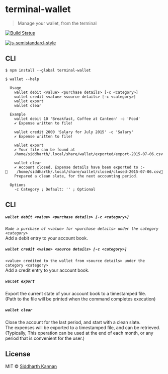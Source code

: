 # terminal-wallet

> Manage your wallet, from the terminal

[![Build Status](https://travis-ci.org/icyflame/terminal-wallet.svg?branch=master)](https://travis-ci.org/icyflame/terminal-wallet)

[![js-semistandard-style](https://img.shields.io/badge/code%20style-semistandard-brightgreen.svg)](https://github.com/Flet/semistandard)


## CLI

```
$ npm install --global terminal-wallet
```
```
$ wallet --help

  Usage
    wallet debit <value> <purchase details> [-c <category>]
    wallet credit <value> <source details> [-c <category>]
    wallet export
    wallet clear

  Example
    wallet debit 10 'Breakfast, Coffee at Canteen' -c 'Food'
    ✔ Expense written to file!

    wallet credit 2000 'Salary for July 2015' -c 'Salary'
    ✔ Expense written to file!

    wallet export
    ✔ Your file can be found at
    /home/siddharth/.local/share/wallet/exported/export-2015-07-06.csv

    wallet clear
    ✔ Account closed. Expense details have been exported to :-
    /home/siddharth/.local/share/wallet/closed/closed-2015-07-06.csv
    Prepared a clean slate, for the next accounting period.

  Options
    -c Category ; Default: '' ; Optional
```


## CLI

##### `wallet debit <value> <purchase details> [-c <category>]`

_`Made a purchase of <value> for <purchase details> under the category <category>`_  
Add a debit entry to your account book.

##### `wallet credit <value> <source details> [-c <category>]`

`<value> credited to the wallet from <source details> under the category <category>`  
Add a credit entry to your account book.

##### `wallet export`

Export the current state of your account book to a timestamped file.  
(Path to the file will be printed when the command completes execution)

##### `wallet clear`

Close the account for the last period, and start with a clean slate.  
The expenses will be exported to a timestamped file, and can be retrieved.
(Typically, This operation can be used at the end of each month, or any period that is convenient for the user.)


## License

MIT © [Siddharth Kannan](http://icyflame.github.io)
